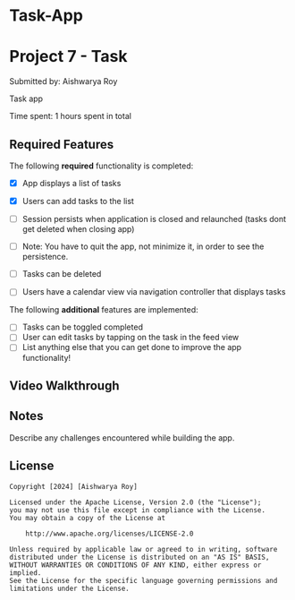 # Task-App

# Project 7 - Task

Submitted by: Aishwarya Roy

Task app

Time spent: 1 hours spent in total

## Required Features

The following **required** functionality is completed:

- [x] App displays a list of tasks
- [x] Users can add tasks to the list
- [ ] Session persists when application is closed and relaunched (tasks dont get deleted when closing app) 
- [ ] Note: You have to quit the app, not minimize it, in order to see the persistence.
- [ ] Tasks can be deleted
- [ ] Users have a calendar view via navigation controller that displays tasks	


The following **additional** features are implemented:

- [ ] Tasks can be toggled completed
- [ ] User can edit tasks by tapping on the task in the feed view
- [ ] List anything else that you can get done to improve the app functionality!

## Video Walkthrough



## Notes

Describe any challenges encountered while building the app.

## License

    Copyright [2024] [Aishwarya Roy]

    Licensed under the Apache License, Version 2.0 (the "License");
    you may not use this file except in compliance with the License.
    You may obtain a copy of the License at

        http://www.apache.org/licenses/LICENSE-2.0

    Unless required by applicable law or agreed to in writing, software
    distributed under the License is distributed on an "AS IS" BASIS,
    WITHOUT WARRANTIES OR CONDITIONS OF ANY KIND, either express or implied.
    See the License for the specific language governing permissions and
    limitations under the License.

